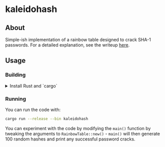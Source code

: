 # kaleidohash 

## About 
Simple-ish implementation of a rainbow table designed to crack SHA-1 passwords. For a detailed explanation, see the writeup [here](https://quantumish.github.io/kaleidohash.html).

## Usage

### Building
<details>
<summary>Install Rust and `cargo`</summary>
<br>
From the [Rust installation guide](https://doc.rust-lang.org/cargo/getting-started/installation.html):
```bash
curl https://sh.rustup.rs -sSf | sh
```
</details>

### Running
You can run the code with:
```bash
cargo run --release --bin kaleidohash
```

You can experiment with the code by modifying the `main()` function by tweaking the arguments to `RainbowTable::new()` - `main()` will then generate 100 random hashes and print any successful password cracks.
